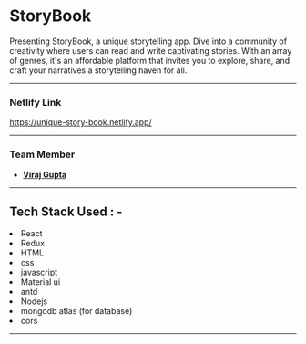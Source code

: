 # StoryBook

Presenting StoryBook, a unique storytelling app. Dive into a community of creativity where users can read and write captivating stories. With an array of genres, it's an affordable platform that invites you to explore, share, and craft your narratives a storytelling haven for all.

---

### Netlify Link

https://unique-story-book.netlify.app/

---

### Team Member

- **[Viraj Gupta](https://github.com/rkvirajgupta/)**

---

## Tech Stack Used : -

<li>React</li>
<li>Redux</li>
<li>HTML</li>
<li>css</li>
<li>javascript</li>  
<li>Material ui</li>
<li>antd</li>
<li>Nodejs</li>
<li>mongodb atlas (for database)</li>
<li>cors</li>

---
